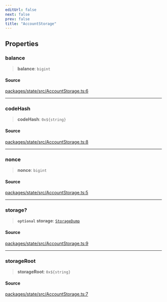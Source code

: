 ```yaml
---
editUrl: false
next: false
prev: false
title: "AccountStorage"
---
```


## Properties

### balance

> **balance**: `bigint`

#### Source

[packages/state/src/AccountStorage.ts:6](https://github.com/evmts/tevm-monorepo/blob/main/packages/state/src/AccountStorage.ts#L6)

***

### codeHash

> **codeHash**: ```0x${string}```

#### Source

[packages/state/src/AccountStorage.ts:8](https://github.com/evmts/tevm-monorepo/blob/main/packages/state/src/AccountStorage.ts#L8)

***

### nonce

> **nonce**: `bigint`

#### Source

[packages/state/src/AccountStorage.ts:5](https://github.com/evmts/tevm-monorepo/blob/main/packages/state/src/AccountStorage.ts#L5)

***

### storage?

> **`optional`** **storage**: [`StorageDump`](/reference/common/interfaces/storagedump/)

#### Source

[packages/state/src/AccountStorage.ts:9](https://github.com/evmts/tevm-monorepo/blob/main/packages/state/src/AccountStorage.ts#L9)

***

### storageRoot

> **storageRoot**: ```0x${string}```

#### Source

[packages/state/src/AccountStorage.ts:7](https://github.com/evmts/tevm-monorepo/blob/main/packages/state/src/AccountStorage.ts#L7)
